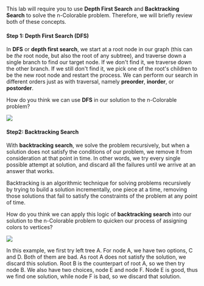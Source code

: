 <!-- title={nColorable} -->

<!-- concepts={Depth First Search (DFS)} -->

<!--badges={Python:15,Algorithms:15}-->

This lab will require you to use **Depth First Search** and **Backtracking Search** to solve the n-Colorable problem. Therefore, we will briefly review both of these concepts.

#### Step 1: Depth First Search (DFS)

In **DFS** or **depth first search**, we start at a root node in our graph (this can be *the* root node, but also the root of any subtree), and traverse down a single branch to find our target node. If we don't find it, we traverse down the other branch. If we still don't find it, we pick one of the root's children to be the new root node and restart the process. We can perform our search in different orders just as with traversal, namely **preorder**, **inorder**, or **postorder**.

How do you think we can use **DFS** in our solution to the n-Colorable problem?

<img src="https://1.bp.blogspot.com/-Tp1gf91ND18/VGOcBcrpN-I/AAAAAAAAADE/xnDmuVWTIP8/s1600/DepthFirst.gif">



#### Step2: Backtracking Search

With **backtracking search**, we solve the problem recursively, but when a solution does not satisfy the conditions of our problem, we remove it from consideration at that point in time.  In other words, we try every single possible attempt at solution, and discard all the failures until we arrive at an answer that works.

Backtracking is an algorithmic technique for solving problems recursively by trying to build a solution incrementally, one piece at a time, removing those solutions that fail to satisfy the constraints of the problem at any point of time.



How do you think we can apply this logic of **backtracking search** into our solution to the n-Colorable problem to quicken our process of assigning colors to vertices?

<img src="https://www.globalsoftwaresupport.com/wp-content/uploads/2019/09/N%C3%A9vtelen-terv-42-min-400x193.jpg">



In this example, we first try left tree A. For node A, we have two options, C and D. Both of them are bad. As root A does not satisfy the solution, we discard this solution. Root B is the counterpart of root A, so we then try node B. We also have two choices, node E and node F. Node E is good, thus we find one solution, while node F is bad, so we discard that solution. 